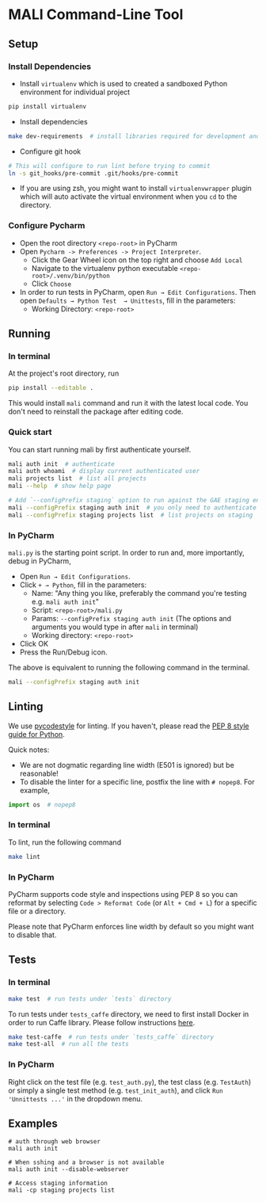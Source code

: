 # MALI Command-Line Tool

## Setup

### Install Dependencies

- Install `virtualenv` which is used to created a sandboxed Python environment for individual project
```bash
pip install virtualenv
```

- Install dependencies
```bash 
make dev-requirements  # install libraries required for development and testing
```

- Configure git hook
```bash 
# This will configure to run lint before trying to commit
ln -s git_hooks/pre-commit .git/hooks/pre-commit
```

- If you are using zsh, you might want to install `virtualenvwrapper` plugin which will auto activate the virtual environment when you `cd` to the directory.

### Configure Pycharm

- Open the root directory `<repo-root>` in PyCharm
- Open `Pycharm -> Preferences -> Project Interpreter`.
  - Click the Gear Wheel icon on the top right and choose `Add Local`
  - Navigate to the virtualenv python executable `<repo-root>/.venv/bin/python`
  - Click `Choose`
- In order to run tests in PyCharm, open `Run → Edit Configurations`. Then open `Defaults → Python Test  → Unittests`, fill in the parameters:
  - Working Directory: `<repo-root>`

## Running

### In terminal
At the project's root directory, run
```bash
pip install --editable .  
```

This would install `mali` command and run it with the latest local code. You don't need to reinstall the package after editing code.

### Quick start
You can start running mali by first authenticate yourself.
```bash
mali auth init  # authenticate
mali auth whoami  # display current authenticated user
mali projects list  # list all projects
mali --help  # show help page

# Add `--configPrefix staging` option to run against the GAE staging environment
mali --configPrefix staging auth init  # you only need to authenticate once
mali --configPrefix staging projects list  # list projects on staging
```

### In PyCharm
`mali.py` is the starting point script. In order to run and, more importantly, debug in PyCharm, 
- Open `Run → Edit Configurations`. 
- Click `+ → Python`, fill in the parameters:
  - Name: "Any thing you like, preferably the command you're testing e.g. `mali auth init`"
  - Script: `<repo-root>/mali.py`
  - Params: `--configPrefix staging auth init` (The options and arguments you would type in after `mali` in terminal)
  - Working directory: `<repo-root>`
- Click OK
- Press the Run/Debug icon.

The above is equivalent to running the following command in the terminal.
```bash
mali --configPrefix staging auth init
```

## Linting

We use [pycodestyle](https://pycodestyle.readthedocs.io/en/latest/index.html) for linting. If you haven't, please read the [PEP 8 style guide for Python](https://www.python.org/dev/peps/pep-0008/#introduction).

Quick notes:
- We are not dogmatic regarding line width (E501 is ignored) but be reasonable!
- To disable the linter for a specific line, postfix the line with `# nopep8`. For example,
```python
import os  # nopep8
```

### In terminal

To lint, run the following command
```bash
make lint
```

### In PyCharm

PyCharm supports code style and inspections using PEP 8 so you can reformat by selecting `Code > Reformat Code` (or `Alt + Cmd + L`) for a specific file or a directory. 

Please note that PyCharm enforces line width by default so you might want to disable that.

## Tests

### In terminal
```bash
make test  # run tests under `tests` directory
```

To run tests under `tests_caffe` directory, we need to first install Docker in order to run Caffe library. Please follow instructions [here](https://docs.docker.com/docker-for-mac/install/).

```bash
make test-caffe  # run tests under `tests_caffe` directory
make test-all  # run all the tests
```

### In PyCharm
Right click on the test file (e.g. `test_auth.py`), the test class (e.g. `TestAuth`) or simply a single test method (e.g. `test_init_auth`), and click `Run 'Unnittests ...'` in the dropdown menu.

## Examples

```
# auth through web browser
mali auth init

# When sshing and a browser is not available
mali auth init --disable-webserver

# Access staging information
mali -cp staging projects list

```
